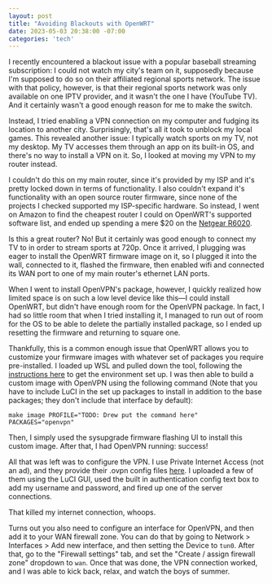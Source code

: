 ```yaml
---
layout: post
title: "Avoiding Blackouts with OpenWRT"
date: 2023-05-03 20:38:00 -07:00
categories: 'tech'
---
```


I recently encountered a blackout issue with a popular baseball streaming subscription: I could not watch my city's team on it, supposedly because I'm supposed to do so on their affiliated regional sports network. The issue with that policy, however, is that their regional sports network was only available on one IPTV provider, and it wasn't the one I have (YouTube TV). And it certainly wasn't a good enough reason for me to make the switch.

Instead, I tried enabling a VPN connection on my computer and fudging its location to another city. Surprisingly, that's all it took to unblock my local games. This revealed another issue: I typically watch sports on my TV, not my desktop. My TV accesses them through an app on its built-in OS, and there's no way to install a VPN on it. So, I looked at moving my VPN to my router instead.

I couldn't do this on my main router, since it's provided by my ISP and it's pretty locked down in terms of functionality. I also couldn't expand it's functionality with an open source router firmware, since none of the projects I checked supported my ISP-specific hardware. So instead, I went on Amazon to find the cheapest router I could on OpenWRT's supported software list, and ended up spending a mere $20 on the [Netgear R6020](https://www.amazon.com/gp/product/B01NBBA1HS/ref=ppx_yo_dt_b_asin_title_o02_s00?ie=UTF8&psc=1).

Is this a great router? No! But it certainly was good enough to connect my TV to in order to stream sports at 720p. Once it arrived, I plugging was eager to install the OpenWRT firmware image on it, so I plugged it into the wall, connected to it, flashed the firmware, then enabled wifi and connected its WAN port to one of my main router's ethernet LAN ports.

When I went to install OpenVPN's package, however, I quickly realized how limited space is on such a low level device like this&mdash;I could install OpenWRT, but didn't have enough room for the OpenVPN package. In fact, I had so little room that when I tried installing it, I managed to run out of room for the OS to be able to delete the partially installed package, so I ended up resetting the firmware and returning to square one.

Thankfully, this is a common enough issue that OpenWRT allows you to customize your firmware images with whatever set of packages you require pre-installed. I loaded up WSL and pulled down the tool, following the [instructions here](https://openwrt.org/docs/guide-developer/toolchain/wsl) to get the environment set up. I was then able to build a custom image with OpenVPN using the following command (Note that you have to include LuCI in the set up packages to install in addition to the base packages; they don't include that interface by default):

```
make image PROFILE="TODO: Drew put the command here" PACKAGES="openvpn"
```

Then, I simply used the sysupgrade firmware flashing UI to install this custom image. After that, I had OpenVPN running: success!

All that was left was to configure the VPN. I use Private Internet Access (not an ad), and they provide their .ovpn config files [here](https://helpdesk.privateinternetaccess.com/kb/articles/where-can-i-find-your-ovpn-files). I uploaded a few of them using the LuCI GUI, used the built in authentication config text box to add my username and password, and fired up one of the server connections.

That killed my internet connection, whoops.

Turns out you also need to configure an interface for OpenVPN, and then add it to your WAN firewall zone. You can do that by going to Network > Interfaces > Add new interface, and then setting the Device to `tun0`. After that, go to the "Firewall settings" tab, and set the "Create / assign firewall zone" dropdown to `wan`. Once that was done, the VPN connection worked, and I was able to kick back, relax, and watch the boys of summer.
